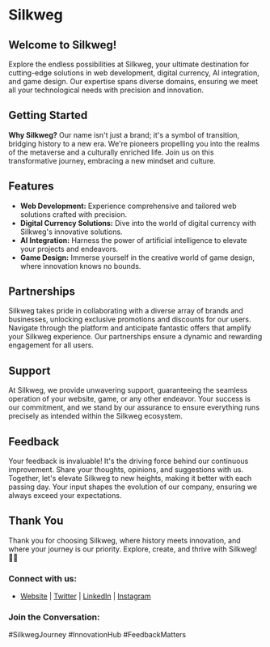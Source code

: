 # Silkweg

## Welcome to Silkweg!

Explore the endless possibilities at Silkweg, your ultimate destination for cutting-edge solutions in web development, digital currency, AI integration, and game design. Our expertise spans diverse domains, ensuring we meet all your technological needs with precision and innovation.

## Getting Started

**Why Silkweg?** Our name isn't just a brand; it's a symbol of transition, bridging history to a new era. We're pioneers propelling you into the realms of the metaverse and a culturally enriched life. Join us on this transformative journey, embracing a new mindset and culture.

## Features

- **Web Development:** Experience comprehensive and tailored web solutions crafted with precision.
- **Digital Currency Solutions:** Dive into the world of digital currency with Silkweg's innovative solutions.
- **AI Integration:** Harness the power of artificial intelligence to elevate your projects and endeavors.
- **Game Design:** Immerse yourself in the creative world of game design, where innovation knows no bounds.

## Partnerships

Silkweg takes pride in collaborating with a diverse array of brands and businesses, unlocking exclusive promotions and discounts for our users. Navigate through the platform and anticipate fantastic offers that amplify your Silkweg experience. Our partnerships ensure a dynamic and rewarding engagement for all users.

## Support

At Silkweg, we provide unwavering support, guaranteeing the seamless operation of your website, game, or any other endeavor. Your success is our commitment, and we stand by our assurance to ensure everything runs precisely as intended within the Silkweg ecosystem.

## Feedback

Your feedback is invaluable! It's the driving force behind our continuous improvement. Share your thoughts, opinions, and suggestions with us. Together, let's elevate Silkweg to new heights, making it better with each passing day. Your input shapes the evolution of our company, ensuring we always exceed your expectations.

## Thank You

Thank you for choosing Silkweg, where history meets innovation, and where your journey is our priority. Explore, create, and thrive with Silkweg! 🚀✨

### Connect with us:
- [Website](#) | [Twitter](#) | [LinkedIn](#) | [Instagram](#)

### Join the Conversation:
#SilkwegJourney #InnovationHub #FeedbackMatters
